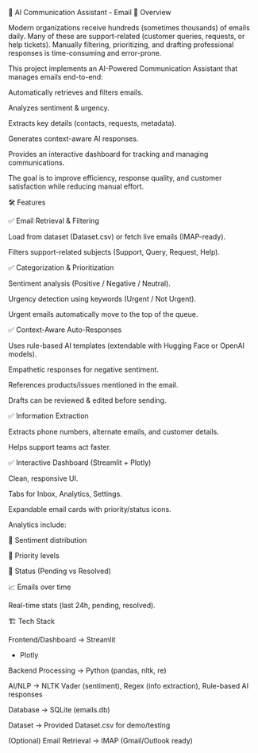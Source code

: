 📧 AI Communication Assistant - Email
🚀 Overview

Modern organizations receive hundreds (sometimes thousands) of emails daily. Many of these are support-related (customer queries, requests, or help tickets).
Manually filtering, prioritizing, and drafting professional responses is time-consuming and error-prone.

This project implements an AI-Powered Communication Assistant that manages emails end-to-end:

Automatically retrieves and filters emails.

Analyzes sentiment & urgency.

Extracts key details (contacts, requests, metadata).

Generates context-aware AI responses.

Provides an interactive dashboard for tracking and managing communications.

The goal is to improve efficiency, response quality, and customer satisfaction while reducing manual effort.

🛠️ Features

✅ Email Retrieval & Filtering

Load from dataset (Dataset.csv) or fetch live emails (IMAP-ready).

Filters support-related subjects (Support, Query, Request, Help).

✅ Categorization & Prioritization

Sentiment analysis (Positive / Negative / Neutral).

Urgency detection using keywords (Urgent / Not Urgent).

Urgent emails automatically move to the top of the queue.

✅ Context-Aware Auto-Responses

Uses rule-based AI templates (extendable with Hugging Face or OpenAI models).

Empathetic responses for negative sentiment.

References products/issues mentioned in the email.

Drafts can be reviewed & edited before sending.

✅ Information Extraction

Extracts phone numbers, alternate emails, and customer details.

Helps support teams act faster.

✅ Interactive Dashboard (Streamlit + Plotly)

Clean, responsive UI.

Tabs for Inbox, Analytics, Settings.

Expandable email cards with priority/status icons.

Analytics include:

📌 Sentiment distribution

📌 Priority levels

📌 Status (Pending vs Resolved)

📈 Emails over time

Real-time stats (last 24h, pending, resolved).

🏗️ Tech Stack

Frontend/Dashboard → Streamlit
 + Plotly

Backend Processing → Python (pandas, nltk, re)

AI/NLP → NLTK Vader (sentiment), Regex (info extraction), Rule-based AI responses

Database → SQLite (emails.db)

Dataset → Provided Dataset.csv for demo/testing

(Optional) Email Retrieval → IMAP (Gmail/Outlook ready)
